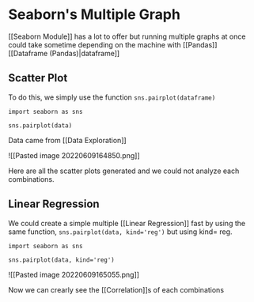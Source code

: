 #  Seaborn's Multiple Graph
[[Seaborn Module]] has a lot to offer but running multiple graphs at once could take sometime depending on the machine with [[Pandas]] [[Dataframe (Pandas)|dataframe]]

## Scatter Plot
To do this, we simply use the function `sns.pairplot(dataframe)`

```
import seaborn as sns

sns.pairplot(data)
```

Data came from [[Data Exploration]] 

![[Pasted image 20220609164850.png]]

Here are all the scatter plots generated and we could not analyze each combinations.


## Linear Regression
We could create a simple multiple [[Linear Regression]] fast by using the same function, `sns.pairplot(data, kind='reg')` but using kind= reg.

```
import seaborn as sns

sns.pairplot(data, kind='reg')
```

![[Pasted image 20220609165055.png]]


Now we can crearly see the [[Correlation]]s of each combinations